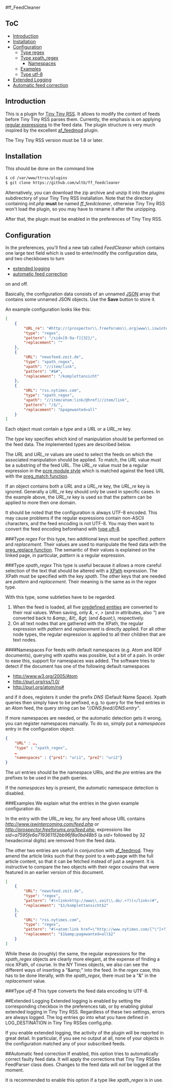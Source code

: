 #ff_FeedCleaner
## ToC

*	[Introduction](#introduction)
*	[Installation](#installation)
*	[Configuration](#configuration)
	*	[Type regex](#type-regex)
	*	[Type xpath\_regex](#type-xpath\_regex)
		*   [Namespaces](#namespaces)
	*	[Examples](#examples)
	*	[Type utf-8](#type-utf-8)
*	[Extended Logging](#extended-logging)
*	[Automatic feed correction](#automatic-feed-correction)

## Introduction
This is a plugin for [Tiny Tiny RSS](https://github.com/gothfox/Tiny-Tiny-RSS). It allows to modify the content of feeds before Tiny Tiny RSS parses them.
Currently, the emphasis is on applying [regular expressions](http://www.php.net/manual/en/book.pcre.php) to the feed data.
The plugin structure is very much inspired by the excellent [af_feedmod](https://github.com/mbirth/ttrss_plugin-af_feedmod) plugin.

The Tiny Tiny RSS version must be 1.8 or later.

## Installation
This should be done on the command line

```sh
$ cd /var/www/ttrss/plugins
$ git clone https://github.com/wltb/ff_feedcleaner
```

Alternatively, you can download the zip archive and unzip it into the *plugins* subdirectory of your Tiny Tiny RSS installation.
Note that the directory containing *init.php* **must** be named *ff_feedcleaner*, otherwise Tiny Tiny RSS won't load the plugin, so you may have to rename it after the unzipping.

After that, the plugin must be enabled in the preferences of Tiny Tiny RSS.

## Configuration
In the preferences, you'll find a new tab called *FeedCleaner* which contains one large text field which is used to enter/modify the configuration data,
and two checkboxes to turn

* [extended logging](https://github.com/wltb/ff_feedcleaner#extended-logging)
* [automatic feed correction](https://github.com/wltb/ff_feedcleaner#automatic-feed-correction)

on and off.

Basically, the configuration data consists of an unnamed [JSON](http://json.org/) array that contains some unnamed JSON objects. Use the **Save** button to store it.

An example configuration looks like this:

```json
[
	{
		"URL_re": "#http://(prospector\\.freeforums\\.org|www\\.iswintercoming\\.com)/feed\\.php#",
		"type": "regex",
		"pattern": "/sid=[0-9a-f]{32}/",
		"replacement": ""
	},
	{
		"URL": "newsfeed.zeit.de",
		"type": "xpath_regex",
		"xpath": "//item/link",
		"pattern": "#$#",
		"replacement": "/komplettansicht"
	},
	{
		"URL": "rss.nytimes.com",
		"type": "xpath_regex",
		"xpath": "//item/atom:link/@href|//item/link",
		"pattern": "/$/",
		"replacement": "&pagewanted=all"
	}
]
```

Each object must contain a *type* and a *URL* or a *URL_re* key.

The *type* key specifies which kind of manipulation should be performed on the feed data. The implemented types are described below.

The *URL* and *URL_re* values are used to select the feeds on which the associated manipulation should be applied.
To match, the *URL* value must be a substring of the feed URL.
The *URL_re* value must be a regular expression in the [pcre module style](http://www.php.net/manual/en/book.pcre.php) which is matched against the feed URL with the [preg_match function](http://www.php.net/manual/en/function.preg-match.php).

If an object contains both a *URL* and a *URL_re* key, the *URL_re* key is ignored. Generally a *URL_re* key should only be used in specific cases.
In the example above, the *URL_re* key is used so that the pattern can be applied to more then one domain.

It should be noted that the configuration is always UTF-8 encoded.
This may cause problems if the regular expressions contain non-ASCII characters, and the feed encoding is not UTF-8.
You may then want to convert the feed encoding beforehand with [type uft-8](https://github.com/wltb/ff_feedcleaner#type-utf-8).

###Type *regex*
For this type, two additional keys must be specified: *pattern* and *replacement*.
Their values are used to manipulate the feed data with the [preg_replace function](http://www.php.net/manual/en/function.preg-replace.php).
The semantic of their values is explained on the linked page, in particular, *pattern* is a regular expression.

###Type *xpath_regex*
This type is useful because it allows a more careful selection of the text that should be altered with a [XPath](http://www.w3schools.com/xpath/default.asp) expression. The XPath must be specified with the key *xpath*.
The other keys that are needed are *pattern* and *replacement*. Their meaning is the same as in the *regex* type.

With this type, some subtleties have to be regarded.

1. When the feed is loaded, all five [predefined entities](http://www.w3.org/TR/REC-xml/#sec-predefined-ent) are converted to their real values. When saving, only *&*, *<*, *>* (and in attributes, also *"*) are converted back to *&amp;amp;*, *&amp;lt;*, *&amp;gt;* (and *&amp;quot;*), respectively.
2. On all text nodes that are gathered with the XPath, the regular expression with *pattern* and *replacement* is directly applied. For all other node types, the regular expression is applied to all their children that are text nodes.

####Namespaces
For feeds with default namespaces (e.g. Atom and RDF documents),
querying with xpaths was possible, but a bit of a pain.
In order to ease this, support for namespaces was added.
The software tries to detect if the document has one of the following
default namespaces

* http://www.w3.org/2005/Atom
* http://purl.org/rss/1.0/
* http://purl.org/atom/ns#

and if it does, registers it under the prefix *DNS* (Default Name Space).
Xpath queries then simply have to be prefixed,
e.g. to query for the feed entries in an Atom feed,
the query string can be *"//DNS:feed//DNS:entry"*.

If more namespaces are needed, or the automatic detection gets it wrong,
you can register namespaces manually.
To do so, simply put a *namespaces* entry in the configuration object:

```json
{
	"URL" : …,
	"type" : "xpath_regex",
	…
	"namespaces" : {"pre1": "uri1", "pre2": "uri2"}
}
```

The *uri* entries should be the namespace URIs,
and the *pre* entries are the prefixes to be used in the path queries.

If the *namespaces* key is present, the automatic namespace detection is disabled.

###Examples
We explain what the entries in the given example configuration do.

In the entry with the URL_re key, for any feed whose URL contains *http://www.iswintercoming.com/feed.php* or *http://prospector.freeforums.org/feed.php*, expressions like *sid=a7595fe6a719361152bb96f8a0bd48b5* (a *sid=* followed by 32 hexadecimal digits) are removed from the feed data.

The other two entries are useful in conjunction with [af_feedmod](https://github.com/mbirth/ttrss_plugin-af_feedmod).
They amend the article links such that they point to a web page with the full article content, so that it can be fetched instead of just a segment.
It is instructive to compare the two objects with their *regex* cousins that were featured in an earlier version of this document.

```json
[
	{
		"URL": "newsfeed.zeit.de",
		"type": "regex",
		"pattern": "#(<link>http://www\\.zeit\\.de/.+?)(</link>)#",
		"replacement": "$1/komplettansicht$2"
	},
	{
		"URL": "rss.nytimes.com",
		"type": "regex",
		"pattern": "#(<atom:link href=\"http://www.nytimes.com/[^\"]+?)(\")#",
		"replacement": "$1&amp;pagewanted=all$2"
	}
]
```

While these do (roughly) the same, the regular expressions for the *xpath_regex* objects are clearly more elegant, at the expense of finding a nice XPath, of course.
In the NY Times objects, we also can see the different ways of inserting a "&amp;amp;" into the feed. In the *regex* case, this has to be done literally, with the *xpath_regex*, there must be a "&" in the *replacement* value.

###Type *utf-8*
This type converts the feed data encoding to UTF-8.

##Extended Logging
Extended logging is enabled by setting the corresponding checkbox in the preferences tab, or by enabling global extended logging in Tiny Tiny RSS.
Regardless of these two settings, errors are always logged.
The log entries go into what you have defined in LOG_DESTINATION in Tiny Tiny RSSes config.php.

If you enable extended logging, the activity of the plugin will be reported in great detail. In particular, if you see no output at all, none of your objects in the configuration matched any of your subscribed feeds.

##Automatic feed correction
If enabled, this option tries to automatically correct faulty feed data.
It will apply the corrections that Tiny Tiny RSSes FeedParser class does.
Changes to the feed data will *not* be logged at the moment.

It is recommended to enable this option if a type like *xpath_regex* is in use.

